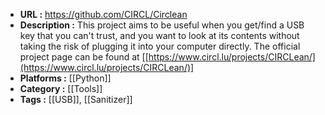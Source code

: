 - **URL :** https://github.com/CIRCL/Circlean
- **Description :** This project aims to be useful when you get/find a USB key that you can't trust, and you want to look at its contents without taking the risk of plugging it into your computer directly. The official project page can be found at [[https://www.circl.lu/projects/CIRCLean/](https://www.circl.lu/projects/CIRCLean/)]
- **Platforms :** [[Python]]
- **Category :** [[Tools]]
- **Tags :** [[USB]], [[Sanitizer]]